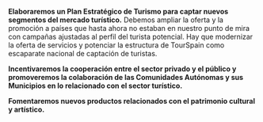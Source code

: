 **Elaboraremos un Plan Estratégico de Turismo para
captar nuevos segmentos del mercado turístico.** Debemos ampliar la oferta y la promoción a países que hasta ahora no estaban en nuestro punto de mira con campañas ajustadas al perfil del turista potencial. Hay que modernizar la oferta de servicios y
potenciar la estructura de TourSpain como escaparate nacional de captación de turistas.


**Incentivaremos la cooperación entre el sector
privado y el público y promoveremos la colaboración de las Comunidades Autónomas y sus Municipios en lo relacionado con el sector turístico.**


**Fomentaremos nuevos productos relacionados con el
patrimonio cultural y artístico.**

